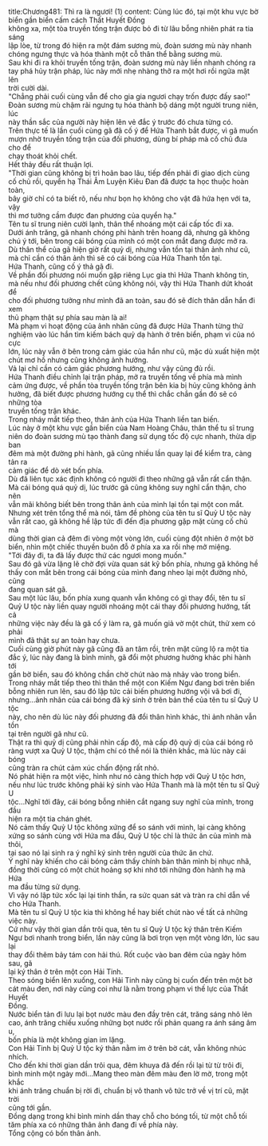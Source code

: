 title:Chương481: Thì ra là ngươi! (1)
content:
Cùng lúc đó, tại một khu vực bờ biển gần biển cấm cách Thất Huyết Đồng<br>không xa, một tòa truyền tống trận được bỏ đi từ lâu bỗng nhiên phát ra tia sáng<br>lập lòe, từ trong đó hiện ra một đám sương mù, đoàn sương mù này nhanh<br>chóng ngưng thực và hóa thành một cỗ thân thể bằng sương mù.<br>Sau khi đi ra khỏi truyền tống trận, đoàn sương mù này liền nhanh chóng ra<br>tay phá hủy trận pháp, lúc này mới nhẹ nhàng thở ra một hơi rồi ngửa mặt lên<br>trời cười dài.<br>"Chẳng phải cuối cùng vẫn để cho gia gia ngươi chạy trốn được đấy sao!"<br>Đoàn sương mù chậm rãi ngưng tụ hóa thành bộ dáng một người trung niên, lúc<br>này thần sắc của người này hiện lên vẻ đắc ý trước đó chưa từng có.<br>Trên thực tế là lần cuối cùng gã đã cố ý để Hứa Thanh bắt được, vì gã muốn<br>mượn nhờ truyền tống trận của đối phương, dùng bí pháp mà cố chủ đưa cho để<br>chạy thoát khỏi chết.<br>Hết thảy đều rất thuận lợi.<br>"Thời gian cũng không bị trì hoãn bao lâu, tiếp đến phải đi giao dịch cùng<br>cố chủ rồi, quyển hạ Thái Âm Luyện Kiêu Đan đã được ta học thuộc hoàn toàn,<br>bây giờ chỉ có ta biết rõ, nếu như bọn họ không cho vật đã hứa hẹn với ta, vậy<br>thì mơ tưởng cầm được đan phương của quyển hạ."<br>Tên tu sĩ trung niên cười lạnh, thân thể nhoáng một cái cấp tốc đi xa.<br>Dưới ánh trăng, gã nhanh chóng phi hành trên hoang dã, nhưng gã không<br>chú ý tới, bên trong cái bóng của mình có một con mắt đang được mở ra.<br>Dù thân thể của gã hiện giờ rất quỷ dị, nhưng vẫn tồn tại thân ảnh như cũ,<br>mà chỉ cần có thân ảnh thì sẽ có cái bóng của Hứa Thanh tồn tại.<br>Hứa Thanh, cũng cố ý thả gã đi.<br>Về phần đối phương nói muốn gặp riêng Lục gia thì Hứa Thanh không tin,<br>mà nếu như đối phương chết cũng không nói, vậy thì Hứa Thanh dứt khoát để<br>cho đối phương tưởng như mình đã an toàn, sau đó sẽ đích thân dẫn hắn đi xem<br>thủ phạm thật sự phía sau màn là ai!<br>Mà phạm vi hoạt động của ảnh nhãn cũng đã được Hứa Thanh từng thử<br>nghiệm vào lúc hắn tìm kiếm bách quỷ dạ hành ở trên biển, phạm vi của nó cực<br>lớn, lúc này vẫn ở bên trong cảm giác của hắn như cũ, mặc dù xuất hiện một<br>chút mơ hồ nhưng cũng không ảnh hưởng.<br>Vả lại chỉ cần có cảm giác phương hướng, như vậy cũng đủ rồi.<br>Hứa Thanh điều chỉnh lại trận pháp, mở ra truyền tống về phía mà mình<br>cảm ứng được, về phần tòa truyền tống trận bên kia bị hủy cũng không ảnh<br>hưởng, đã biết được phương hướng cụ thể thì chắc chắn gần đó sẽ có những tòa<br>truyền tống trận khác.<br>Trong nháy mắt tiếp theo, thân ảnh của Hứa Thanh liền tan biến.<br>Lúc này ở một khu vực gần biển của Nam Hoàng Châu, thân thể tu sĩ trung<br>niên do đoàn sương mù tạo thành đang sử dụng tốc độ cực nhanh, thừa dịp ban<br>đêm mà một đường phi hành, gã cũng nhiều lần quay lại để kiểm tra, càng tản ra<br>cảm giác để dò xét bốn phía.<br>Dù đã liên tục xác định không có người đi theo những gã vẫn rất cẩn thận.<br>Mà cái bóng quá quỷ dị, lúc trước gã cũng không suy nghĩ cẩn thận, cho nên<br>vẫn mãi không biết bên trong thân ảnh của mình lại tồn tại một con mắt.<br>Nhưng xét trên tổng thể mà nói, tâm đề phòng của tên tu sĩ Quỷ U tộc này<br>vẫn rất cao, gã không hề lập tức đi đến địa phương gặp mặt cùng cố chủ mà<br>dùng thời gian cả đêm đi vòng một vòng lớn, cuối cùng đột nhiên ở một bờ<br>biển, nhìn một chiếc thuyền buôn đỗ ở phía xa xa rồi nhẹ mở miệng.<br>"Tới đây đi, ta đã lấy được thứ các ngươi mong muốn."<br>Sau đó gã vừa lặng lẽ chờ đợi vừa quan sát kỹ bốn phía, nhưng gã không hề<br>thấy con mắt bên trong cái bóng của mình đang nheo lại một đường nhỏ, cũng<br>đang quan sát gã.<br>Sau một lúc lâu, bốn phía xung quanh vẫn không có gì thay đổi, tên tu sĩ<br>Quỷ U tộc này liền quay người nhoáng một cái thay đổi phương hướng, tất cả<br>những việc này đều là gã cố ý làm ra, gã muốn giả vờ một chút, thử xem có phải<br>mình đã thật sự an toàn hay chưa.<br>Cuối cùng giờ phút này gã cũng đã an tâm rồi, trên mặt cũng lộ ra một tia<br>đắc ý, lúc này đang là bình minh, gã đổi một phương hướng khác phi hành tới<br>gần bờ biển, sau đó không chần chờ chút nào mà nhảy vào trong biển.<br>Trong nháy mắt tiếp theo thì thân thể một con Kiếm Ngư đang bơi trên biển<br>bỗng nhiên run lên, sau đó lập tức cải biến phương hướng vội vã bơi đi,<br>nhưng...ảnh nhãn của cái bóng đã ký sinh ở trên bản thể của tên tu sĩ Quỷ U tộc<br>này, cho nên dù lúc này đối phương đã đổi thân hình khác, thì ảnh nhãn vẫn tồn<br>tại trên người gã như cũ.<br>Thật ra thì quỷ dị cũng phải nhìn cấp độ, mà cấp độ quỷ dị của cái bóng rõ<br>ràng vượt xa Quỷ U tộc, thậm chí có thể nói là thiên khắc, mà lúc này cái bóng<br>cũng tràn ra chút cảm xúc chấn động rất nhỏ.<br>Nó phát hiện ra một việc, hình như nó càng thích hợp với Quỷ U tộc hơn,<br>nếu như lúc trước không phải ký sinh vào Hứa Thanh mà là một tên tu sĩ Quỷ U<br>tộc...Nghĩ tới đây, cái bóng bỗng nhiên cắt ngang suy nghĩ của mình, trong đầu<br>hiện ra một tia chán ghét.<br>Nó cảm thấy Quỷ U tộc không xứng để so sánh với mình, lại càng không<br>xứng so sánh cùng với Hứa ma đầu, Quỷ U tộc chỉ là thức ăn của mình mà thôi,<br>tại sao nó lại sinh ra ý nghĩ ký sinh trên người của thức ăn chứ.<br>Ý nghĩ này khiến cho cái bóng cảm thấy chính bản thân mình bị nhục nhã,<br>đồng thời cũng có một chút hoảng sợ khi nhớ tới những đòn hành hạ mà Hứa<br>ma đầu từng sử dụng.<br>Vì vậy nó lập tức xốc lại lại tinh thần, ra sức quan sát và tràn ra chỉ dẫn về<br>cho Hứa Thanh.<br>Mà tên tu sĩ Quỷ U tộc kia thì không hề hay biết chút nào về tất cả những<br>việc này.<br>Cứ như vậy thời gian dần trôi qua, tên tu sĩ Quỷ U tộc ký thân trên Kiếm<br>Ngư bơi nhanh trong biển, lần này cũng là bơi trọn vẹn một vòng lớn, lúc sau lại<br>thay đổi thêm bảy tám con hải thú. Rốt cuộc vào ban đêm của ngày hôm sau, gã<br>lại ký thân ở trên một con Hải Tinh.<br>Theo sóng biển lên xuống, con Hải Tinh này cũng bị cuốn đến trên một bờ<br>cát màu đen, nơi này cũng coi như là nằm trong phạm vi thế lực của Thất Huyết<br>Đồng.<br>Nước biển tản đi lưu lại bọt nước màu đen đầy trên cát, trăng sáng nhô lên<br>cao, ánh trăng chiếu xuống những bọt nước rồi phản quang ra ánh sáng âm u,<br>bốn phía là một không gian im lặng.<br>Con Hải Tinh bị Quỷ U tộc ký thân nằm im ở trên bờ cát, vẫn không nhúc<br>nhích.<br>Cho đến khi thời gian dần trôi qua, đêm khuya đã đến rồi lại từ từ trôi đi,<br>bình minh một ngày mới...Mang theo màn đêm màu đen lờ mờ, trong một khắc<br>khi ánh trăng chuẩn bị rời đi, chuẩn bị vô thanh vô tức trở về vị trí cũ, mặt trời<br>cũng tới gần.<br>Đồng dạng trong khi bình minh dần thay chỗ cho bóng tối, từ một chỗ tối<br>tăm phía xa có những thân ảnh đang đi về phía này.<br>Tổng cộng có bốn thân ảnh.